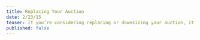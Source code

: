 ```yaml
---
title: Replacing Your Auction
date: 2/23/15
teaser: If you’re considering replacing or downsizing your auction, it’s time to talk about effective alternative. We outline options that work for events and organizations large and small.
published: false
---
```

